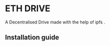 # ETH DRIVE

A Decentralised Drive made with the help of ipfs .

## Installation guide
```shell

```
